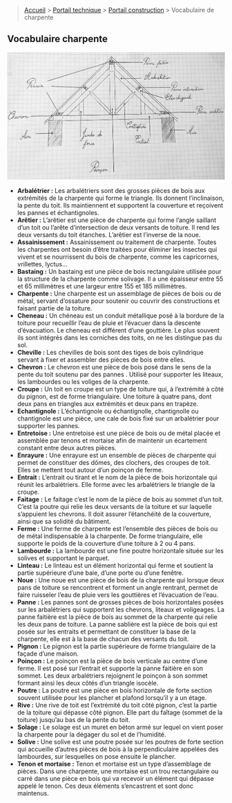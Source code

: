 > [Accueil](../../) > [Portail technique](../) > [Portail construction](./) > Vocabulaire de charpente

## Vocabulaire charpente

![](./images/charpente.jpg)

- **Arbalétrier :** Les arbalétriers sont des grosses pièces de bois aux extrémités de la charpente qui forme le triangle. Ils donnent l’inclinaison, la pente du toit. Ils maintiennent et supportent la couverture et reçoivent les pannes et échantignoles.
- **Arêtier :** L’arêtier est une pièce de charpente qui forme l’angle saillant d’un toit ou l’arête d’intersection de deux versants de toiture. Il rend les deux versants du toit étanches. L’arêtier est l’inverse de la noue.
- **Assainissement :** Assainissement ou traitement de charpente. Toutes les charpentes ont besoin d’être traitées pour éliminer les insectes qui vivent et se nourrissent du bois de charpente, comme les capricornes, vrillettes, lyctus…
- **Bastaing :** Un bastaing est une pièce de bois rectangulaire utilisée pour la structure de la charpente comme solivage. Il a une épaisseur entre 55 et 65 millimètres et une largeur entre 155 et 185 millimètres.
- **Charpente :** Une charpente est un assemblage de pièces de bois ou de métal, servant d’ossature pour soutenir ou couvrir des constructions et faisant partie de la toiture.
- **Cheneau :** Un chéneau est un conduit métallique posé à la bordure de la toiture pour recueillir l’eau de pluie et l’évacuer dans la descente d’évacuation. Le cheneau est différent d’une gouttière. Le plus souvent ils sont intégrés dans les corniches des toits, on ne les distingue pas du sol.
- **Cheville :** Les chevilles de bois sont des tiges de bois cylindrique servant à fixer et assembler des pièces de bois entre elles.
- **Chevron :** Le chevron est une pièce de bois posé dans le sens de la pente du toit soutenu par des pannes . Utilisé pour supporter les liteaux, les lambourdes ou les voliges de la charpente.
- **Croupe :** Un toit en croupe est un type de toiture qui, à l’extrémité à côté du pignon, est de forme triangulaire. Une toiture à quatre pans, dont deux pans en triangles aux extrémités et deux pans en trapèze.
- **Echantignole :** L’échantignole ou échantignolle, chantignolle ou chantignole est une pièce, une cale de bois fixé sur un arbalétrier pour supporter les pannes.
- **Entretoise :** Une entretoise est une pièce de bois ou de métal placée et assemblée par tenons et mortaise afin de maintenir un écartement constant entre deux autres pièces.
- **Enrayure :** Une enrayure est un ensemble de pièces de charpente qui permet de constituer des dômes, des clochers, des croupes de toit. Elles se mettent tout autour d’un poinçon de ferme.
- **Entrait :** L’entrait ou tirant et le nom de la pièce de bois horizontale qui réunit les arbalétriers. Elle forme avec les arbalétriers le triangle de la croupe.
- **Faitage :** Le faitage c’est le nom de la pièce de bois au sommet d’un toit. C’est la poutre qui relie les deux versants de la toiture et sur laquelle s’appuient les chevrons. Il doit assurer l’étanchéité de la couverture, ainsi que sa solidité du bâtiment.
- **Ferme :** Une ferme de charpente est l’ensemble des pièces de bois ou de métal indispensable à la charpente. De forme triangulaire, elle supporte le poids de la couverture d’une toiture à 2 ou 4 pans.
- **Lambourde :** La lambourde est une fine poutre horizontale située sur les solives et supportant le parquet.
- **Linteau :** Le linteau est un élément horizontal qui ferme et soutient la partie supérieure d’une baie, d’une porte ou d’une fenêtre.
- **Noue :** Une noue est une pièce de bois de la charpente qui lorsque deux pans de toiture se rencontrent et forment un angle rentrant, permet de faire ruisseler l’eau de pluie vers les gouttières et l’évacuation de l’eau.
- **Panne :** Les pannes sont de grosses pièces de bois horizontales posées sur les arbalétriers qui supportent les chevrons, liteaux et voligeages. La panne faitière est la pièce de bois au sommet de la charpente qui relie les deux pans de toiture. La panne sablière est la pièce de bois qui est posée sur les entraits et permettant de constituer la base de la charpente, elle est à la base de chacun des versants du toit.
- **Pignon :** Le pignon est la partie supérieure de forme triangulaire de la façade d’une maison.
- **Poinçon :** Le poinçon est la pièce de bois verticale au centre d’une ferme. Il est posé sur l’entrait et supporte la panne faitière en son sommet. Les deux arbalétriers rejoignent le poinçon à son sommet formant ainsi les deux côtés d’un triangle isocèle.
- **Poutre :** La poutre est une pièce en bois horizontale de forte section souvent utilisée pour les plancher et plafond lorsqu’il y a un étage.
- **Rive :** Une rive de toit est l’extrémité du toit côté pignon, c’est la partie de la toiture qui dépasse côté pignon. Elle part du faîtage (sommet de la toiture) jusqu’au bas de la pente du toit.
- **Solage :** Le solage est un muret en béton armé sur lequel on vient poser la charpente pour la dégager du sol et de l’humidité.
- **Solive :** Une solive est une poutre posée sur les poutres de forte section qui accueille d’autres pièces de bois à la perpendiculaire appelées des lambourdes, sur lesquelles on pose ensuite le plancher.
- **Tenon et mortaise :** Tenon et mortaise est un type d’assemblage de pièces. Dans une charpente, une mortaise est un trou rectangulaire ou carré dans une pièce en bois qui va recevoir un élément qui dépasse appelé le tenon. Ces deux éléments s’encastrent et sont donc maintenus.